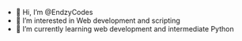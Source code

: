 - 👋 Hi, I’m @EndzyCodes
- 👀 I’m interested in Web development and scripting
- 🌱 I’m currently learning web development and intermediate Python 

<!---
EndzyCodes/EndzyCodes is a ✨ special ✨ repository because its `README.md` (this file) appears on your GitHub profile.
You can click the Preview link to take a look at your changes.
--->
